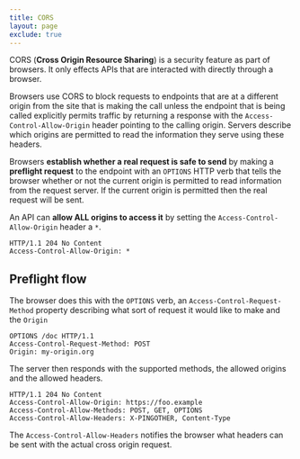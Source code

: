 ```yaml
---
title: CORS
layout: page
exclude: true
---
```


CORS (**Cross Origin Resource Sharing**) is a security feature as part of browsers. It only effects APIs that are interacted with directly through a browser. 

Browsers use CORS to block requests to endpoints that are at a different origin from the site that is making the call unless the endpoint that is being called explicitly permits traffic by returning a response with the `Access-Control-Allow-Origin` header pointing to the calling origin. Servers describe which origins are permitted to read the information they serve using these headers.

Browsers **establish whether a real request is safe to send** by making a **preflight request** to the endpoint with an `OPTIONS` HTTP verb that tells the browser whether or not the current origin is permitted to read information from the request server. If the current origin is permitted then the real request will be sent.

An API can **allow ALL origins to access it** by setting the `Access-Control-Allow-Origin` header a `*`.
```
HTTP/1.1 204 No Content
Access-Control-Allow-Origin: *
```

## Preflight flow

The browser does this with the `OPTIONS` verb, an `Access-Control-Request-Method` property describing what sort of request it would like to make and the `Origin` 
```
OPTIONS /doc HTTP/1.1
Access-Control-Request-Method: POST
Origin: my-origin.org
```

The server then responds with the supported methods, the allowed origins and the allowed headers. 
```
HTTP/1.1 204 No Content
Access-Control-Allow-Origin: https://foo.example
Access-Control-Allow-Methods: POST, GET, OPTIONS
Access-Control-Allow-Headers: X-PINGOTHER, Content-Type
```

The `Access-Control-Allow-Headers` notifies the browser what headers can be sent with the actual cross origin request.




<!--stackedit_data:
eyJoaXN0b3J5IjpbLTE5MTI2MjQ5ODQsMTEzMDQxNzg5OCwtOD
M0MjUzMDE3LDQ2NDM0NTU0LDgwODY5NzQyMiwtMTYwMDU4NTYw
OCwtMTEyNzI3ODg5Ml19
-->